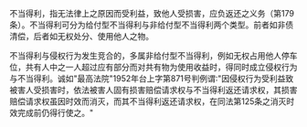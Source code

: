 不当得利，指无法律上之原因而受利益，致他人受损害，应负返还之义务（第179条）。不当得利可分为给付型不当得利与非给付型不当得利两个类型。前者如非债清偿，后者如无权处分、使用他人之物。

不当得利与侵权行为发生竞合的，多属非给付型不当得利，例如无权占用他人停车位，共有人中之一人超过应有部分而对共有物为使用收益时，得同时成立侵权行为与不当得利。诚如"最高法院"1952年台上字第871号判例谓∶"因侵权行为受利益致被害人受损害时，依法被害人固有损害赔偿请求权与不当得利返还请求权，其损害赔偿请求权虽因时效而消灭，而其不当得利返还请求权，在同法第125条之消灭时效完成前仍得行使之。"